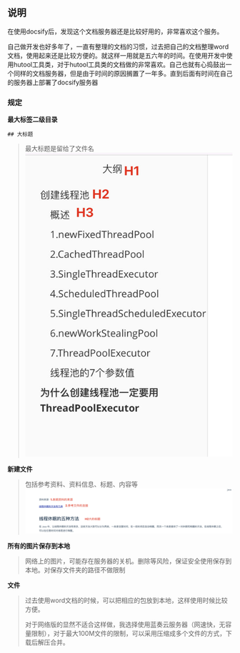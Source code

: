 ## 说明
在使用docsify后，发现这个文档服务器还是比较好用的，非常喜欢这个服务。

自己做开发也好多年了，一直有整理的文档的习惯，过去把自己的文档整理word文档，使用起来还是比较方便的。就这样一用就是五六年的时间。在使用开发中使用hutool工具类，对于hutool工具类的文档做的非常喜欢。自己也就有心捣鼓出一个同样的文档服务器，但是由于时间的原因搁置了一年多。直到后面有时间在自己的服务器上部署了docsify服务器



### 规定

**最大标签二级目录**

`## 大标题`

>  最大标题是留给了文件名
![](large/e6c9d24ely1h1fz4jippnj20gc0nyjso.jpg)

**新建文件**
> 包括参考资料、资料信息、标题、内容等
![](large/e6c9d24ely1h1fz8oij3lj220k0fwjuc.jpg)

**所有的图片保存到本地**

> 网络上的图片，可能存在服务器的关机。删除等风险，保证安全使用保存到本地。对保存文件夹的路径不做限制

**文件**

> 过去使用word文档的时候，可以把相应的包放到本地，这样使用时候比较方便。
>
> 对于网络版的显然不适合这样做，我选择使用蓝奏云服务器（网速快，无容量限制），对于最大100M文件的限制，可以采用压缩成多个文件的方式，下载后解压合并。